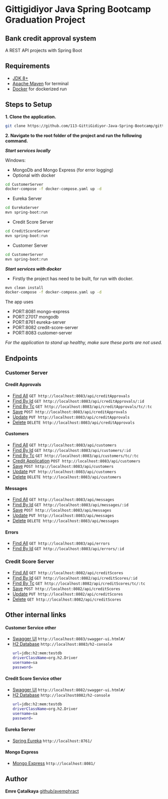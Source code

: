 # Gittigidiyor Java Spring Bootcamp Graduation Project

## Bank credit approval system

A REST API projects with Spring Boot

## Requirements

* [JDK 8+](https://www.oracle.com/java/technologies/javase-downloads.html)
* [Apache Maven](https://maven.apache.org/download.cgi) for terminal
* [Docker](https://www.docker.com/) for dockerized run

## Steps to Setup
**1. Clone the application.**

```bash
git clone https://github.com/113-GittiGidiyor-Java-Spring-Bootcamp/gittigidiyor-graduation-project-avemphract.git
```

**2. Navigate to the root folder of the project and run the following command.**

***Start services locally***

Windows:
* MongoDb and Mongo Express (for error logging)
* Optional with docker
```bash
cd CustomerServer
docker-compose -f docker-compose.yaml up -d
```
* Eureka Server
```bash
cd EurekaServer
mvn spring-boot:run
```
* Credit Score Server
```bash
cd CreditScoreServer
mvn spring-boot:run
```
* Customer Server
```bash
cd CustomerServer
mvn spring-boot:run
```
***Start services with docker***
* Firstly the project has need to be built, for run with docker.
```bash
mvn clean install
docker-compose -f docker-compose.yaml up -d
```

The app uses
* PORT:8081 mongo-express   
* PORT:27017 mongodb         
* PORT:8761 eureka-server   
* PORT:8082 credit-score-server 
* PORT:8083 customer-server  

*For the application to stand up healthy, make sure these ports are not used.*


## Endpoints

### Customer Server
#### Credit Approvals
* [Find All](doc/CustomerServer/credit-approvals/find-all.md) `GET http://localhost:8083/api/creditApprovals`
* [Find By Id](doc/CustomerServer/credit-approvals/find-by-id.md) `GET http://localhost:8083/api/creditApprovals/:id`
* [Find By Tc](doc/CustomerServer/credit-approvals/find-by-tc.md) `GET http://localhost:8083/api/creditApprovals/tc/:tc`
* [Save](doc/CustomerServer/credit-approvals/save.md) `POST http://localhost:8083/api/creditApprovals`
* [Update](doc/CustomerServer/credit-approvals/update.md) `PUT http://localhost:8083/api/creditApprovals`
* [Delete](doc/CustomerServer/credit-approvals/delete.md) `DELETE http://localhost:8083/api/creditApprovals`
#### Customers
* [Find All](doc/CustomerServer/customers/find-all.md) `GET http://localhost:8083/api/customers`
* [Find By Id](doc/CustomerServer/customers/find-by-id.md) `GET http://localhost:8083/api/customers/:id`
* [Find By Tc](doc/CustomerServer/customers/find-by-tc.md) `GET http://localhost:8083/api/customers/tc/:tc`
* [Credit Application](doc/CustomerServer/customers/credit-application.md) `POST http://localhost:8083/api/customers`
* [Save](doc/CustomerServer/customers/save.md) `POST http://localhost:8083/api/customers`
* [Update](doc/CustomerServer/customers/update.md) `PUT http://localhost:8083/api/customers`
* [Delete](doc/CustomerServer/customers/delete.md) `DELETE http://localhost:8083/api/customers`
#### Messages
* [Find All](doc/CustomerServer/messages/find-all.md) `GET http://localhost:8083/api/messages`
* [Find By Id](doc/CustomerServer/messages/find-all.md) `GET http://localhost:8083/api/messages/:id`
* [Save](doc/CustomerServer/messages/save.md) `POST http://localhost:8083/api/messages`
* [Update](doc/CustomerServer/messages/update.md) `PUT http://localhost:8083/api/messages`
* [Delete](doc/CustomerServer/messages/delete.md) `DELETE http://localhost:8083/api/messages`
#### Errors
* [Find All](doc/CustomerServer/errors/find-all.md) `GET http://localhost:8083/api/errors`
* [Find By Id](doc/CustomerServer/errors/find-by-id.md) `GET http://localhost:8083/api/errors/:id`
### Credit Score Server

* [Find All](doc/CreditScoreServer/credit-scores/find-all.md) `GET http://localhost:8082/api/creditScores`
* [Find By Id](doc/CreditScoreServer/credit-scores/find-by-id.md) `GET http://localhost:8082/api/creditScores/:id`
* [Find By Tc](doc/CreditScoreServer/credit-scores/find-by-tc.md) `GET http://localhost:8082/api/creditScores/tc/:tc`
* [Save](doc/CreditScoreServer/credit-scores/save.md) `POST http://localhost:8082/api/creditScores`
* [Update](doc/CreditScoreServer/credit-scores/update.md) `PUT http://localhost:8082/api/creditScores`
* [Delete](doc/CreditScoreServer/credit-scores/delete.md) `GET http://localhost:8082/api/creditScores`

## Other internal links
#### Customer Service other
* [Swagger UI](http://localhost:8083/swagger-ui.html#/) `http://localhost:8083/swagger-ui.html#/`
* [H2 Database](http://localhost:8083/h2-console) `http://localhost:8083/h2-console`
  ```bash
  url=jdbc:h2:mem:testdb
  driverClassName=org.h2.Driver
  username=sa
  password=
  ```

#### Credit Score Service other
* [Swagger UI](http://localhost:8082/swagger-ui.html#/) `http://localhost:8082/swagger-ui.html#/`
* [H2 Database](http://localhost8082/h2-console) `http://localhost8082/h2-console`
  ```bash
  url=jdbc:h2:mem:testdb
  driverClassName=org.h2.Driver
  username=sa
  password=
  ```

#### Eureka Server
* [Spring Eureka](http://localhost:8761/) `http://localhost:8761/`
#### Mongo Express
* [Mongo Express](http://localhost:8081/) `http://localhost:8081/`

## Author
**Emre Çatalkaya**
[github/avemphract](https://github.com/avemphract)